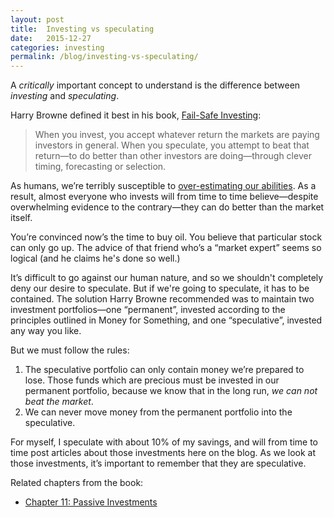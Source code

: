 ```yaml
---
layout: post
title:  Investing vs speculating
date:   2015-12-27
categories: investing
permalink: /blog/investing-vs-speculating/
---
```


[1]: http://www.amazon.com/Fail-Safe-Investing-Lifelong-Financial-Security-ebook/dp/B003JMF4GG/ 
[2]: https://en.wikipedia.org/wiki/Illusory_superiority

A *critically* important concept to understand is the difference between *investing* and *speculating*. 

Harry Browne defined it best in his book, [Fail-Safe Investing][1]:

> When you invest, you accept whatever return the markets are paying investors in general. When you speculate, you attempt to beat that return—to do better than other investors are doing—through clever timing, forecasting or selection.

As humans, we’re terribly susceptible to [over-estimating our abilities][2]. As a result, almost everyone who invests will from time to time believe—despite overwhelming evidence to the contrary—they can do better than the market itself. 

You’re convinced now’s the time to buy oil. You believe that particular stock can only go up. The advice of that friend who’s a “market expert” seems so logical (and he claims he's done so well.)

It’s difficult to go against our human nature, and so we shouldn't completely deny our desire to speculate. But if we're going to speculate, it has to be contained. The solution Harry Browne recommended was to maintain two investment portfolios—one “permanent”, invested according to the principles outlined in Money for Something, and one “speculative”, invested any way you like. 

But we must follow the rules:

1. The speculative portfolio can only contain money we’re prepared to lose. Those funds which are precious must be invested in our permanent portfolio, because we know that in the long run, *we can not beat the market*. 
2. We can never move money from the permanent portfolio into the speculative.

For myself, I speculate with about 10% of my savings, and will from time to time post articles about those investments here on the blog. As we look at those investments, it’s important to remember that they are speculative.

Related chapters from the book:

- [Chapter 11: Passive Investments](/book/passive-investments/)